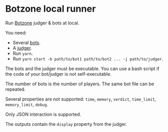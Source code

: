 # Botzone local runner

Run [Botzone](https://botzone.org.cn) judger & bots at local.

You need:

-   Several [bots](https://wiki.botzone.org.cn/index.php?title=Bot).
-   A [judger](https://wiki.botzone.org.cn/index.php?title=%E8%A3%81%E5%88%A4).
-   Run `yarn`.
-   Run `yarn start -b path/to/bot1 path/to/bot2 ... -j path/to/judger`.

The bots and the judger must be executable. You can use a bash script if the code of your bot/judger is not self-executable.

The number of bots is the number of players. The same bot file can be repeated.

Several properties are not supported: `time`, `memory`, `verdict`, `time_limit`, `memory_limit`, `debug`.

Only JSON interaction is supported.

The outputs contain the `display` property from the judger.
